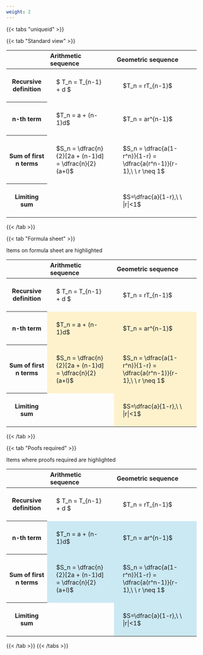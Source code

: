 ```yaml
---
weight: 2
---
```


{{< tabs "uniqueid" >}}

{{< tab "Standard view" >}}

<style type="text/css">
#T_93c39 th.col_heading {
  text-align: left;
  font-size: 1em;
}
#T_93c39 td {
  text-align: left;
  font-size: 1em;
  padding: 1.5em;
}
</style>
<table id="T_93c39">
  <thead>
    <tr>
      <th class="blank level0" >&nbsp;</th>
      <th id="T_93c39_level0_col0" class="col_heading level0 col0" >Arithmetic sequence</th>
      <th id="T_93c39_level0_col1" class="col_heading level0 col1" >Geometric sequence</th>
    </tr>
  </thead>
  <tbody>
    <tr>
      <th id="T_93c39_level0_row0" class="row_heading level0 row0" >Recursive definition</th>
      <td id="T_93c39_row0_col0" class="data row0 col0" >$ T_n = T_{n-1} + d $</td>
      <td id="T_93c39_row0_col1" class="data row0 col1" >$T_n = rT_{n-1}$</td>
    </tr>
    <tr>
      <th id="T_93c39_level0_row1" class="row_heading level0 row1" >n-th term</th>
      <td id="T_93c39_row1_col0" class="data row1 col0" >$T_n = a + (n-1)d$</td>
      <td id="T_93c39_row1_col1" class="data row1 col1" >$T_n = ar^{n-1}$</td>
    </tr>
    <tr>
      <th id="T_93c39_level0_row2" class="row_heading level0 row2" >Sum of first n terms</th>
      <td id="T_93c39_row2_col0" class="data row2 col0" >$S_n = \dfrac{n}{2}[2a + (n-1)d] = \dfrac{n}{2}(a+l)$</td>
      <td id="T_93c39_row2_col1" class="data row2 col1" >$S_n = \dfrac{a(1-r^n)}{1-r} = \dfrac{a(r^n-1)}{r-1},\ \  r \neq 1$</td>
    </tr>
    <tr>
      <th id="T_93c39_level0_row3" class="row_heading level0 row3" >Limiting sum</th>
      <td id="T_93c39_row3_col0" class="data row3 col0" ></td>
      <td id="T_93c39_row3_col1" class="data row3 col1" >$S=\dfrac{a}{1-r},\ \ |r|<1$</td>
    </tr>
  </tbody>
</table>
{{< /tab >}}

{{< tab "Formula sheet" >}}

Items on formula sheet are highlighted 
<br>
<style type="text/css">
#T_d06e3 th.col_heading {
  text-align: left;
  font-size: 1em;
}
#T_d06e3 td {
  text-align: left;
  font-size: 1em;
  padding: 1.5em;
}
#T_d06e3_row0_col0, #T_d06e3_row0_col1, #T_d06e3_row3_col0 {
  background-color: rgba(0,0,0,0);
}
#T_d06e3_row1_col0, #T_d06e3_row1_col1, #T_d06e3_row2_col0, #T_d06e3_row2_col1, #T_d06e3_row3_col1 {
  background-color: rgba(255,194,10, 0.2);
}
</style>
<table id="T_d06e3">
  <thead>
    <tr>
      <th class="blank level0" >&nbsp;</th>
      <th id="T_d06e3_level0_col0" class="col_heading level0 col0" >Arithmetic sequence</th>
      <th id="T_d06e3_level0_col1" class="col_heading level0 col1" >Geometric sequence</th>
    </tr>
  </thead>
  <tbody>
    <tr>
      <th id="T_d06e3_level0_row0" class="row_heading level0 row0" >Recursive definition</th>
      <td id="T_d06e3_row0_col0" class="data row0 col0" >$ T_n = T_{n-1} + d $</td>
      <td id="T_d06e3_row0_col1" class="data row0 col1" >$T_n = rT_{n-1}$</td>
    </tr>
    <tr>
      <th id="T_d06e3_level0_row1" class="row_heading level0 row1" >n-th term</th>
      <td id="T_d06e3_row1_col0" class="data row1 col0" >$T_n = a + (n-1)d$</td>
      <td id="T_d06e3_row1_col1" class="data row1 col1" >$T_n = ar^{n-1}$</td>
    </tr>
    <tr>
      <th id="T_d06e3_level0_row2" class="row_heading level0 row2" >Sum of first n terms</th>
      <td id="T_d06e3_row2_col0" class="data row2 col0" >$S_n = \dfrac{n}{2}[2a + (n-1)d] = \dfrac{n}{2}(a+l)$</td>
      <td id="T_d06e3_row2_col1" class="data row2 col1" >$S_n = \dfrac{a(1-r^n)}{1-r} = \dfrac{a(r^n-1)}{r-1},\ \  r \neq 1$</td>
    </tr>
    <tr>
      <th id="T_d06e3_level0_row3" class="row_heading level0 row3" >Limiting sum</th>
      <td id="T_d06e3_row3_col0" class="data row3 col0" ></td>
      <td id="T_d06e3_row3_col1" class="data row3 col1" >$S=\dfrac{a}{1-r},\ \ |r|<1$</td>
    </tr>
  </tbody>
</table>
{{< /tab >}}

{{< tab "Poofs required" >}}

Items where proofs required are highlighted 
<br>
<style type="text/css">
#T_affd2 th.col_heading {
  text-align: left;
  font-size: 1em;
}
#T_affd2 td {
  text-align: left;
  font-size: 1em;
  padding: 1.5em;
}
#T_affd2_row0_col0, #T_affd2_row0_col1, #T_affd2_row3_col0 {
  background-color: rgba(0,0,0,0);
}
#T_affd2_row1_col0, #T_affd2_row1_col1, #T_affd2_row2_col0, #T_affd2_row2_col1, #T_affd2_row3_col1 {
  background-color: rgba(0,150,200, 0.2);
}
</style>
<table id="T_affd2">
  <thead>
    <tr>
      <th class="blank level0" >&nbsp;</th>
      <th id="T_affd2_level0_col0" class="col_heading level0 col0" >Arithmetic sequence</th>
      <th id="T_affd2_level0_col1" class="col_heading level0 col1" >Geometric sequence</th>
    </tr>
  </thead>
  <tbody>
    <tr>
      <th id="T_affd2_level0_row0" class="row_heading level0 row0" >Recursive definition</th>
      <td id="T_affd2_row0_col0" class="data row0 col0" >$ T_n = T_{n-1} + d $</td>
      <td id="T_affd2_row0_col1" class="data row0 col1" >$T_n = rT_{n-1}$</td>
    </tr>
    <tr>
      <th id="T_affd2_level0_row1" class="row_heading level0 row1" >n-th term</th>
      <td id="T_affd2_row1_col0" class="data row1 col0" >$T_n = a + (n-1)d$</td>
      <td id="T_affd2_row1_col1" class="data row1 col1" >$T_n = ar^{n-1}$</td>
    </tr>
    <tr>
      <th id="T_affd2_level0_row2" class="row_heading level0 row2" >Sum of first n terms</th>
      <td id="T_affd2_row2_col0" class="data row2 col0" >$S_n = \dfrac{n}{2}[2a + (n-1)d] = \dfrac{n}{2}(a+l)$</td>
      <td id="T_affd2_row2_col1" class="data row2 col1" >$S_n = \dfrac{a(1-r^n)}{1-r} = \dfrac{a(r^n-1)}{r-1},\ \  r \neq 1$</td>
    </tr>
    <tr>
      <th id="T_affd2_level0_row3" class="row_heading level0 row3" >Limiting sum</th>
      <td id="T_affd2_row3_col0" class="data row3 col0" ></td>
      <td id="T_affd2_row3_col1" class="data row3 col1" >$S=\dfrac{a}{1-r},\ \ |r|<1$</td>
    </tr>
  </tbody>
</table>
{{< /tab >}}
{{< /tabs >}}
